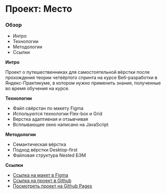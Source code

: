 # Проект: Место

### Обзор

- Интро
- Технологии
- Методологии
- Ссылки

**Интро**

Проект о путешественниках для самостоятельной вёрстки после прохождения теории четвёртого спринта на курсе Веб-разработки в Яндекс-Практикуме, в котором нужно применить знания, полученные во время обучения на курсе.

**Технологии**

- Файл свёрстан по макету Figma
- Испольуются технологии Flex-box и Grid
- Верстка адаптивная и отзывчивая
- Всплывающее окно написано на JavaScript

**Методологии**

- Семантическая вёрстка
- Подход вёрстки Desktop-first
- Файловая структура Nested БЭМ

**Ссылки**

- [Ссылка на макет в Figma](https://www.figma.com/file/2cn9N9jSkmxD84oJik7xL7/JavaScript.-Sprint-4?node-id=0%3A1)
- [Ссылка на проект в Github](https://github.com/ivan-lev/mesto)
- [Посмотреть проект на Github Pages](https://ivan-lev.github.io/mesto/)

